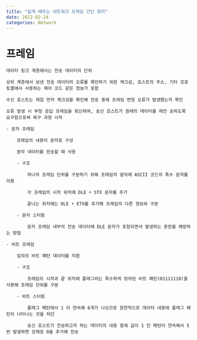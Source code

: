 ```yaml
---
title: "쉽게 배우는 네트워크 프레임 간단 정리"
date: 2022-02-24
categories: Network
---
```


# 프레임

    데이터 링크 계층에서는 전송 데이터의 단위

    상위 계층에서 보낸 전송 데이터의 오류를 확인하기 위한 체크섬, 호스트의 주소, 기타 프로토콜에서 사용하는 제어 코드 같은 정보가 포함

    수신 호스트는 제일 먼저 체크섬을 확인해 전송 중에 프레임 변형 오류가 발생했는지 확인

    오류 발생 시 부정 응답 프레임을 회신하여, 송신 호스트가 원래의 데이터를 재전 송하도록 요구함으로써 복구 과정 시작

    - 문자 프레임

        프레임의 내용이 문자로 구성

        문자 데이터를 전송할 때 사용

        - 구조

            하나의 프레임 단위를 구분하기 위해 프레임의 앞뒤에 ASCII 코드의 특수 문자를 이용

            각 프레임의 시작 위치에 DLE • STX 문자를 추가

            끝나는 위치에는 DLE • ETX를 추가해 프레임의 다른 정보와 구분

        - 문자 스터핑

            문자 프레임 내부의 전송 데이터에 DLE 문자가 포함되면서 발생하는 혼란을 예방하는 방법

    - 비트 프레임

        임의의 비트 패턴 데이터를 지원

        - 구조

            프레임의 시작과 끝 위치에 플래그라는 특수하게 정의된 비트 패턴(01111110)을 사용해 프레임 단위를 구분

        - 비트 스터핑

            플래그 패턴에서 1 이 연속해 6개가 나오므로 원천적으로 데이터 내용에 플래그 패턴이 나타나는 것을 차단

            송신 호스트가 전송하고자 하는 데이터의 내용 중에 값이 1 인 패턴이 연속해서 5번 발생하면 강제로 0을 추가해 전송
